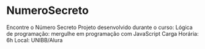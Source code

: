 # NumeroSecreto
Encontre o Número Secreto
Projeto desenvolvido durante o curso: 
  Lógica de programação: mergulhe em programação com JavaScript
  Carga Horária: 6h
  Local: UNIBB/Alura
